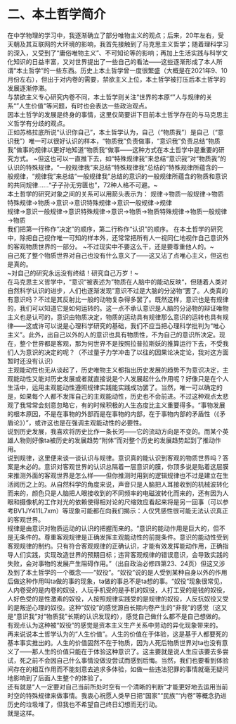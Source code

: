 # 二、本土哲学简介
在中学物理的学习中，我逐渐确立了部分唯物主义的观点；后来，20年左右，受天朝及其互联网的大环境的影响，我首先接触到了马克思主义哲学；随着理科学习的深入，又受到了“庸俗唯物主义”、不可知论等的影响；再加上生活实践与科学文化知识的日益丰富，又对世界提出了一些自己的看法——这些逐渐形成了本人所谓“本土哲学”的一些东西。历史上本土哲学曾一度很繁盛（大概是在2021年9、10月份左右），但出于对内卷的需要，禁欲主义上位，本土哲学被打压后本土哲学的发展逐渐停滞。  
与禁欲主义专心研究内卷不同，本土哲学则关注“世界的本原“”人与规律的关系“”人生价值“等问题，有时也会表达一些政治观点。  
因本土哲学的发展是终身的事情，这里仅简要讲下目前本土哲学存在的与马克思主义哲学有分歧的观点。  
正如苏格拉底所说“认识你自己”，本土哲学认为，自己（“物质我”）是自己（“意识我”）唯一可以很好认识的样本，“物质我”负责做事，“意识我”负责总结“物质我”做事的规律以更好地知道“物质我“做事——这种方式在本土哲学中是重要的研究方式。 ~但这也可以一直推下去，如“特殊规律我”来总结“意识我”对“物质我”的认识的特殊规律，“一般规律我”来总结“特殊规律我”总结的“特殊规律所蕴含的一般规律，“规律我”来总结“一般规律我”总结的意识的一般规律所蕴含的物质和意识的共同规律……“子子孙无穷匮也”，72种人格不可避。~  
本土哲学的研究对象之间的关系可以用箭头表示为：
规律→物质一般规律→物质特殊规律→物质→意识→意识特殊规律→意识一般规律→规律  
规律→意识一般规律→意识特殊规律→意识→物质→物质特殊规律→物质一般规律→物质  
我们把第一行称作“决定”的顺序，第二行称作“认识”的顺序。
在本土哲学的研究中，除把自己视作唯一可知的样本外，还常常把所有人一视同仁地视作自己意识外的客观物质世界的一部分。 ~不过现实中不要这么干，还是要尊重他人的。~  
自己死了整个物质世界对自己也没有什么意义了——这又沾了点唯心主义，但这也是真的。  
~对自己的研究永远没有终结！研究自己万岁！~  
在马克思主义哲学中，“意识“被表述为”物质在人脑中的能动反映“，但随着人类对自然科学认识的进步，人们也逐渐发现”意识不过是大脑的分泌物“罢了。人类真的有意识吗？不过是其反射比一般的动物复杂得多罢了。既然这样，意识也是有规律的，我们可以知道它是如何运转的。这一点不承认意识是人脑的分泌物的辩证唯物主义也是认可的，意识由物质决定，物质的运动具有规律那么意识的运转也具有规律——这或许可以说是心理科学研究的基础，我们不应当把心理科学批判为“唯心主义”。此外，出自己以外的人的意识也具有物质性，不为自己的意识所决定。现在，整个世界都是客观，那为何世界不是按照拉普拉斯妖的推算运行下去，不受我们人为意识的决定的呢？（不过量子力学冲击了以往的因果论决定论，我对这方面暂时还没有认识）  
主观能动性也无从谈起了，历史唯物主义都指出历史发展的趋势不为意识决定，主观能动性又能对历史发展或者就直接说是个人发展起什么作用呢？好像只是在个人生活中，运用主观能动性遵照规律实践能实践成功罢了。当然，唯一可以确定的是，如果每个人都不发挥自己的主观能动性，历史也不会前进。不过这种观点太悲观了我常常会刻意忽略它，有的时候积极的人生态度比主义重要得多。“事物发展的根本原因，不是在事物的外部而是在事物的内部，在于事物内部的矛盾性（《矛盾论》）”，或许这也是在强调主观能动性的必要性。  
说到历史发展，我喜欢将历史比作一条长河——它的流动方向是不变的。而某个英雄人物则好像ta被历史的发展趋势“附体”而对整个历史的发展趋势起到了推动作用。  
说到规律，这里便来谈一谈认识与规律。意识真的能认识到客观的物质世界吗？答案是未必的。意识对客观世界的认识总隔着一层意识的膜，你顶多说是贴着这层膜来推测外面的客观世界是怎么样——但你推测时用到的逻辑规律也不过是建立在生活阅历之上的。从自然科学的角度来说，声音只是人脑把人耳接收到的机械波转化而来的，颜色只是人脑把人眼接收到的不同频率的电磁波转化而来的，还有因为人眼和摄像机的工作对光的依赖使得相对论的尺缩效应看起来将是另一回事（可以参考BV1JY411L7xm）等现象可能都在向我们揭示：人仅凭感性很可能无法认识真正的客观世界。  
规律是由意识对物质运动的认识的把握而来的。“意识的能动作用是巨大的，但不是无条件的。尊重客观规律是正确发挥主观能动性的前提条件。意识的能动性受到客观规律的制约。只有符合客观规律的正确认识，才能有效发挥能动作用，正确指导人们实践，实现改造世界的预期目标；违背客观规律的错误意识，会导致实践的失败，会对事物的发展产生阻碍作用。”（出自政治必修四第23、24页）但这又涉及到了本土哲学的一个概念——“奴役”。“奴役”说的是人受到某种自身以外的作用后做这种作用叫ta做的事的现象，ta做的事总不是ta想的事。“奴役”现象很常见，人内卷受的是内卷的奴役，人玩手机受的是手机的奴役，人打工受的是钱的奴役，人好色受的是性激素的奴役，人按照规律实践受的是规律的奴役，人反抗奴役又受的是叛逆心理的奴役。这种“奴役”的感觉源自长期内卷产生的“非我”的感觉（这又是“意识我”对“物质我”长期的认识发现的），感觉自己做什么都不是自己想做的。有观点认为这种被“奴役”的感觉是资本主义生产关系中劳动的异化现象带来的。  
再来说说本土哲学认为的“人生价值”。人生的价值在于体验，这是基于人都要死的基本事实推出的。人生的价值固然不在于物质，因为人死后物质世界对ta也没有意义了——那人生的价值只能在于体验这种意识了。这主要就是说人生应该要去多尝试，死之前不会因自己什么事情没做没尝试而感到后悔。当然，我们也要看到体验间存在的相互作用而不能刻意去追求多体验，如做一些违法犯罪的事情就毫无疑问地影响到了后面人生整个的体验了。  
还有就是“人一定要对自己当前所处时空有一个清晰的判断”才能更好地去运用当前时空的特殊规律来做事情。我衷心祝愿人类早日把“国家”“民族”“内卷”等概念扔进历史的垃圾堆了，但我也不希望自己终日幻想而无行动。  
就是这样。
